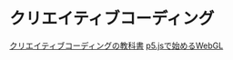 # クリエイティブコーディング

[クリエイティブコーディングの教科書](https://zenn.dev/baroqueengine/books/a19140f2d9fc1a/viewer/d0f81a)
[p5.jsで始めるWebGL](https://himco.jp/2020/07/07/p5-js%E3%81%A7%E5%A7%8B%E3%82%81%E3%82%8Bwebgl/)
